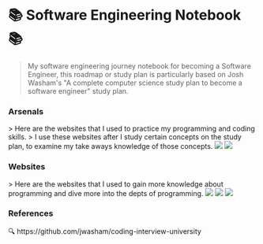 <h1>📚 Software Engineering Notebook 📚</h1>

> My software engineering journey notebook for becoming a Software Engineer, this roadmap or study plan is particularly based on Josh Washam's "A complete computer science study plan to become a software engineer" study plan.

<h3>Arsenals</h3>
> Here are the websites that I used to practice my programming and coding skills.
> I use these websites after I study certain concepts on the study plan, to examine my take aways knowledge of those concepts.
<img src="https://img.shields.io/badge/-Hackerrank-2EC866?style=for-the-badge&logo=HackerRank&logoColor=white"/>
<img src="https://img.shields.io/badge/LeetCode-000000?style=for-the-badge&logo=LeetCode&logoColor=#d16c06">

<h3>Websites</h3>
> Here are the websites that I used to gain more knowledge about programming and dive more into the depts of programming.
<img src="https://img.shields.io/badge/GeeksforGeeks-gray?style=for-the-badge&logo=geeksforgeeks&logoColor=35914c"/>
<img src="https://img.shields.io/badge/-Stackoverflow-FE7A16?style=for-the-badge&logo=stack-overflow&logoColor=white"/>
<img src="https://img.shields.io/badge/Reddit-%23FF4500.svg?style=for-the-badge&logo=Reddit&logoColor=white"/>


<h3>References</h3>
<a>🔍 https://github.com/jwasham/coding-interview-university</a>